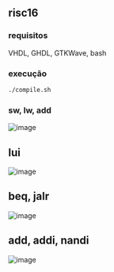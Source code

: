 ## risc16
### requisitos
VHDL, GHDL, GTKWave, bash
### execução
```bash
./compile.sh
```
### sw, lw, add
![image](https://github.com/eduardoadf21/risc16/assets/83970615/25158d80-45e1-4493-8a60-2dc6678db104)
## lui
![image](https://github.com/eduardoadf21/risc16/assets/83970615/e3f7cf73-4343-4c37-a025-3bed104a3fce)
## beq, jalr
![image](https://github.com/eduardoadf21/risc16/assets/83970615/735fde7c-5b40-4d40-b980-f4c15dd79fcb)
## add, addi, nandi
![image](https://github.com/eduardoadf21/risc16/assets/83970615/09ea3af7-4253-40f5-a919-9c9ef4b04c7a)



